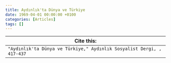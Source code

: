 ```yaml
---
title: Aydınlık'ta Dünya ve Türkiye
date: 1969-04-01 00:00:00 +0100
categories: [Articles]
tags: []
---
```




| Cite this:   |
|--------|
| ```"Aydınlık'ta Dünya ve Türkiye," Aydınlık Sosyalist Dergi, , 417-437```

 